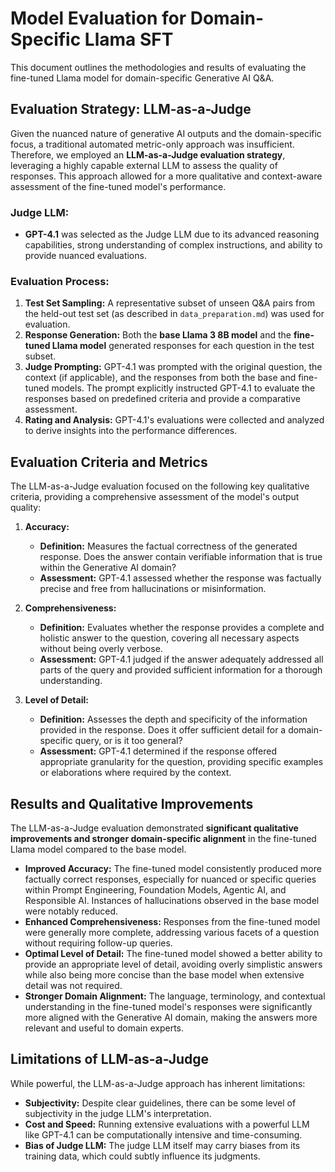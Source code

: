 # Model Evaluation for Domain-Specific Llama SFT

This document outlines the methodologies and results of evaluating the fine-tuned Llama model for domain-specific Generative AI Q&A.


## Evaluation Strategy: LLM-as-a-Judge

Given the nuanced nature of generative AI outputs and the domain-specific focus, a traditional automated metric-only approach was insufficient. Therefore, we employed an **LLM-as-a-Judge evaluation strategy**, leveraging a highly capable external LLM to assess the quality of responses. This approach allowed for a more qualitative and context-aware assessment of the fine-tuned model's performance.

### Judge LLM:
* **GPT-4.1** was selected as the Judge LLM due to its advanced reasoning capabilities, strong understanding of complex instructions, and ability to provide nuanced evaluations.

### Evaluation Process:
1.  **Test Set Sampling:** A representative subset of unseen Q&A pairs from the held-out test set (as described in `data_preparation.md`) was used for evaluation.
2.  **Response Generation:** Both the **base Llama 3 8B model** and the **fine-tuned Llama model** generated responses for each question in the test subset.
3.  **Judge Prompting:** GPT-4.1 was prompted with the original question, the context (if applicable), and the responses from both the base and fine-tuned models. The prompt explicitly instructed GPT-4.1 to evaluate the responses based on predefined criteria and provide a comparative assessment.
4.  **Rating and Analysis:** GPT-4.1's evaluations were collected and analyzed to derive insights into the performance differences.


## Evaluation Criteria and Metrics

The LLM-as-a-Judge evaluation focused on the following key qualitative criteria, providing a comprehensive assessment of the model's output quality:

1.  **Accuracy:**
    * **Definition:** Measures the factual correctness of the generated response. Does the answer contain verifiable information that is true within the Generative AI domain?
    * **Assessment:** GPT-4.1 assessed whether the response was factually precise and free from hallucinations or misinformation.

2.  **Comprehensiveness:**
    * **Definition:** Evaluates whether the response provides a complete and holistic answer to the question, covering all necessary aspects without being overly verbose.
    * **Assessment:** GPT-4.1 judged if the answer adequately addressed all parts of the query and provided sufficient information for a thorough understanding.

3.  **Level of Detail:**
    * **Definition:** Assesses the depth and specificity of the information provided in the response. Does it offer sufficient detail for a domain-specific query, or is it too general?
    * **Assessment:** GPT-4.1 determined if the response offered appropriate granularity for the question, providing specific examples or elaborations where required by the context.


## Results and Qualitative Improvements

The LLM-as-a-Judge evaluation demonstrated **significant qualitative improvements and stronger domain-specific alignment** in the fine-tuned Llama model compared to the base model.

* **Improved Accuracy:** The fine-tuned model consistently produced more factually correct responses, especially for nuanced or specific queries within Prompt Engineering, Foundation Models, Agentic AI, and Responsible AI. Instances of hallucinations observed in the base model were notably reduced.
* **Enhanced Comprehensiveness:** Responses from the fine-tuned model were generally more complete, addressing various facets of a question without requiring follow-up queries.
* **Optimal Level of Detail:** The fine-tuned model showed a better ability to provide an appropriate level of detail, avoiding overly simplistic answers while also being more concise than the base model when extensive detail was not required.
* **Stronger Domain Alignment:** The language, terminology, and contextual understanding in the fine-tuned model's responses were significantly more aligned with the Generative AI domain, making the answers more relevant and useful to domain experts.


## Limitations of LLM-as-a-Judge

While powerful, the LLM-as-a-Judge approach has inherent limitations:

* **Subjectivity:** Despite clear guidelines, there can be some level of subjectivity in the judge LLM's interpretation.
* **Cost and Speed:** Running extensive evaluations with a powerful LLM like GPT-4.1 can be computationally intensive and time-consuming.
* **Bias of Judge LLM:** The judge LLM itself may carry biases from its training data, which could subtly influence its judgments.